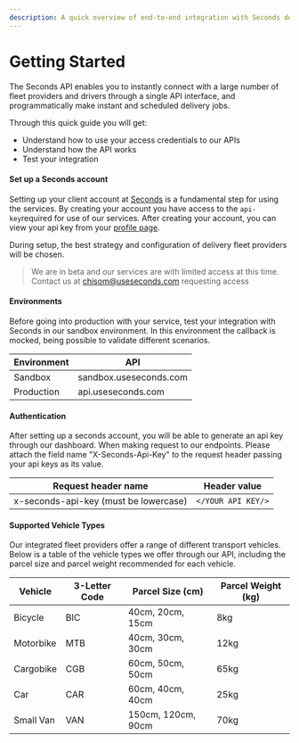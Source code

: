 ```yaml
---
description: A quick overview of end-to-end integration with Seconds delivery service.
---
```


# Getting Started

The Seconds API enables you to instantly connect with a large number of fleet providers and drivers through a single API interface, and programmatically make instant and scheduled delivery jobs.

Through this quick guide you will get:

* Understand how to use your access credentials to our APIs
* Understand how the API works
* Test your integration

#### Set up a Seconds account

Setting up your client account at [Seconds](https://app.useseconds.com/signup) is a fundamental step for using the services. By creating your account you have access to the `api-key`required for use of our services. After creating your account, you can view your api key from your [profile page](https://app.useseconds.com/profile).

During setup, the best strategy and configuration of delivery fleet providers will be chosen.

> We are in beta and our services are with limited access at this time. Contact us at [chisom@useseconds.com](mailto:chisom@useseconds.com) requesting access

#### Environments

Before going into production with your service, test your integration with Seconds in our sandbox environment. In this environment the callback is mocked, being possible to validate different scenarios.

| Environment | API                    |
| ----------- | ---------------------- |
| Sandbox     | sandbox.useseconds.com |
| Production  | api.useseconds.com     |

#### Authentication

After setting up a seconds account, you will be able to generate an api key through our dashboard. When making request to our endpoints. Please attach the field name "X-Seconds-Api-Key" to the request header passing your api keys as its value.

| Request header name                   | Header value       |
| ------------------------------------- | ------------------ |
| x-seconds-api-key (must be lowercase) | `</YOUR API KEY/>` |

#### Supported Vehicle Types

Our integrated fleet providers offer a range of different transport vehicles. Below is a table of the vehicle types we offer through our API, including the parcel size and parcel weight recommended for each vehicle.

| Vehicle   | 3-Letter Code | Parcel Size (cm)   | Parcel Weight (kg) |
| --------- | ------------- | ------------------ | ------------------ |
| Bicycle   | BIC           | 40cm, 20cm, 15cm   | 8kg                |
| Motorbike | MTB           | 40cm, 30cm, 30cm   | 12kg               |
| Cargobike | CGB           | 60cm, 50cm, 50cm   | 65kg               |
| Car       | CAR           | 60cm, 40cm, 40cm   | 25kg               |
| Small Van | VAN           | 150cm, 120cm, 90cm | 70kg               |
